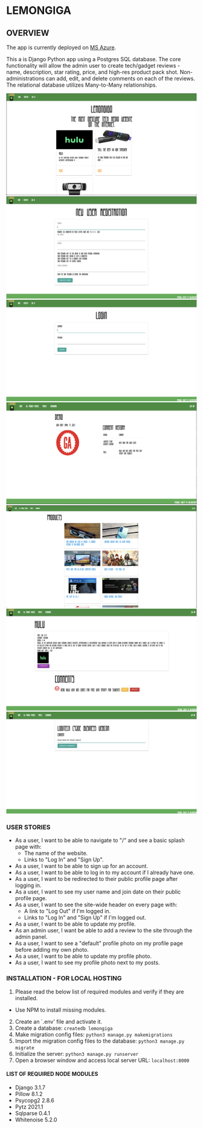 # LEMONGIGA


## OVERVIEW

The app is currently deployed on [MS Azure](http://lemongiga.azurewebsites.net//).

This a is Django Python app using a Postgres SQL database. The core functionality will allow the admin user to create tech/gadget reviews - name, description, star rating, price, and high-res product pack shot. Non-administrations can add, edit, and delete comments on each of the reviews. The relational database utilizes Many-to-Many relationships.


![sg1](static/readmehome.png)
![sg2](static/readmeregister.png)
![sg3](static/readmelogin.png)
![sg4](static/readmedashboard.png)
![sg5](static/readmeindex.png)
![sg6](static/readmedetail.png)
![sg7](static/readmecomment.png)


### USER STORIES
- As a user, I want to be able to navigate to "/" and see a basic splash page with:
    - The name of the website.
    - Links to "Log In" and "Sign Up".
- As a user, I want to be able to sign up for an account.
- As a user, I want to be able to log in to my account if I already have one.
- As a user, I want to be redirected to their public profile page after logging in.
- As a user, I want to see my user name and join date on their public profile page.
- As a user, I want to see the site-wide header on every page with:
    - A link to "Log Out" if I'm logged in.
    - Links to "Log In" and "Sign Up" if I'm logged out.
- As a user, I want to be able to update my profile.
- As an admin user, I want be able to add a review to the site through the admin panel.
- As a user, I want to see a "default" profile photo on my profile page before adding my own photo.
- As a user, I want to be able to update my profile photo.
- As a user, I want to see my profile photo next to my posts.

### INSTALLATION - FOR LOCAL HOSTING
1. Please read the below list of required modules and verify if they are installed.
  - Use NPM to install missing modules. 
2. Create an `.env' file and activate it.
3. Create a database: ```createdb lemongiga```
4. Make migration config files: ```python3 manage.py makemigrations```
5. Import the migration config files to the database: ```python3 manage.py migrate```
6. Initialize the server: ```python3 manage.py runserver```
7. Open a browser window and access local server URL: ```localhost:8000```

#### LIST OF REQUIRED NODE MODULES 
* Django 3.1.7
* Pillow 8.1.2
* Psycopg2 2.8.6
* Pytz 2021.1
* Sqlparse 0.4.1
* Whitenoise 5.2.0

